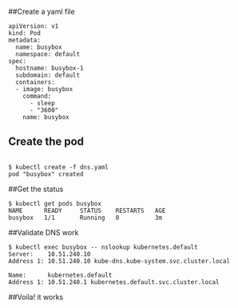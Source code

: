 ##Create a yaml file 

```
apiVersion: v1
kind: Pod
metadata:
  name: busybox
  namespace: default
spec:
  hostname: busybox-1
  subdomain: default
  containers:
  - image: busybox
    command:
      - sleep
      - "3600"
    name: busybox

```

## Create the pod

```

$ kubectl create -f dns.yaml
pod "busybox" created

```

##Get the status 
```
$ kubectl get pods busybox
NAME      READY     STATUS    RESTARTS   AGE
busybox   1/1       Running   0          3m

```

##Validate DNS work

```
$ kubectl exec busybox -- nslookup kubernetes.default
Server:    10.51.240.10
Address 1: 10.51.240.10 kube-dns.kube-system.svc.cluster.local

Name:      kubernetes.default
Address 1: 10.51.240.1 kubernetes.default.svc.cluster.local

```

##Voila! it works

